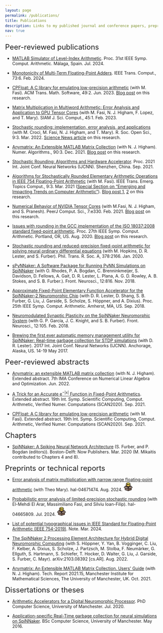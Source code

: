 ```yaml
---
layout: page
permalink: /publications/
title: Publications
description: Links to my published journal and conference papers, preprints, dissertations, and theses.
nav: true
---
```



<font size="5">Peer-reviewed publications</font>
<p> </p>

<ul>

<li> <a href="https://ieeexplore.ieee.org/document/10579434">MATLAB Simulator of Level-Index Arithmetic</a>. Proc. 31st IEEE Symp. Comput. Arithmetic. M&aacute;laga, Spain. Jul. 2024.
</li>
<p> </p>

<li> <a href="https://ieeexplore.ieee.org/document/10454250">Monotonicity of Multi-Term Floating-Point Adders</a>. IEEE Trans. Comput., 73:6. Feb. 2024.
</li>
<p> </p>

<li> <a href="https://dl.acm.org/doi/10.1145/3585515">CPFloat: A C library for emulating low-precision arithmetic</a> (with M. Fasi). ACM Trans. Math. Software, 49:2. Jun. 2023. <a href="https://nla-group.org/2020/11/25/cpfloat/">Blog post</a> on this research.
</li>
<p> </p>

<li> <a href="https://epubs.siam.org/doi/10.1137/21M1465032">Matrix Multiplication in Multiword Arithmetic: Error Analysis and Application to GPU Tensor Cores</a> (with M. Fasi, N. J. Higham, F. Lopez, and T. Mary). SIAM J. Sci. Comput., 45:1. Feb. 2023.
</li>
<p> </p>

<li> <a href="https://royalsocietypublishing.org/doi/10.1098/rsos.211631">Stochastic rounding: implementation, error analysis, and applications</a> (with M. Croci, M. Fasi, N. J. Higham, and T. Mary). R. Soc. Open Sci., 9:3. Mar. 2022. <a href="https://www.sciencenews.org/article/rounding-numbers-stochastic-machine-learning-quantum-computing">Science News article</a> on this research.
</li>
<p> </p>

<li> <a href="https://link.springer.com/article/10.1007/s11075-021-01226-2">Anymatrix: An Extensible MATLAB Matrix Collection</a> (with N. J. Higham). Numer. Algorithms., 90:3. Dec. 2021. <a href="https://nla-group.org/2021/11/15/exploiting-the-matlab-language-in-implementing-a-matrix-collection/">Blog post</a> on this research.
</li>
<p> </p>

<li> <a href="https://ieeexplore.ieee.org/document/9533756">Stochastic Rounding: Algorithms and Hardware Accelerator</a>. Proc. 2021 Int. Joint Conf. Neural Networks (IJCNN). Shenzhen, China. Sep. 2021.
</li>
<p> </p>

<li> <a href="https://ieeexplore.ieee.org/document/9387551">Algorithms for Stochastically Rounded Elementary Arithmetic Operations in IEEE 754 Floating-Point Arithmetic</a> (with M. Fasi). IEEE Trans. Emerg. Topics Comput., 9:3. Mar. 2021 (<a href="https://ieeexplore.ieee.org/document/9540969">Special Section on “Emerging and Impacting Trends on Computer Arithmetic”</a>). <a href="https://nla-group.org/2020/11/23/simulating-stochastically-rounded-floating-point-arithmetic-efficiently/">Blog post 1</a>, <a href="https://nla-group.org/2020/11/23/simulating-stochastically-rounded-floating-point-arithmetic-efficiently/">2</a> on this research.
</li>
<p> </p>

<li><a href="https://peerj.com/articles/cs-330/">Numerical Behavior of NVIDIA Tensor Cores</a> (with M.Fasi, N. J. Higham, and S. Pranesh). PeerJ Comput. Sci., 7:e330. Feb. 2021. <a href="https://nla-group.org/2020/07/21/numerical-behaviour-of-tensor-cores/">Blog post</a> on this research.
</li>
<p> </p>

<li><a href="https://ieeexplore.ieee.org/document/9154497">Issues with rounding in the GCC implementation of the ISO 18037:2008 standard fixed-point arithmetic</a>. Proc. 27th IEEE Symp. Comput. Arithmetic. Portland, OR, US. Aug. 2020. <a href="https://nla-group.org/2020/01/06/technical-report-issues-with-rounding-in-the-gcc-implementation-of-the-iso-180372008-standard-fixed-point-arithmetic/">Blog post</a> on this research.
</li>
<p> </p>

<li><a href="https://royalsocietypublishing.org/doi/abs/10.1098/rsta.2019.0052">Stochastic rounding and reduced-precision fixed-point arithmetic for solving neural ordinary differential equations</a> (with M. Hopkins, D. R. Lester, and S. Furber). Phil. Trans. R. Soc. A, 378:2166. Jan. 2020.
</li>
<p> </p>

<li> <a href="https://www.frontiersin.org/articles/10.3389/fnins.2018.00816/full">sPyNNaker: A Software Package for Running PyNN Simulations on SpiNNaker</a> (with O. Rhodes, P. A. Bogdan, C. Brenninkmeijer, S. Davidson, D. Fellows, A. Gait, D. R. Lester, L. Plana, A. G. D. Rowley, A. B. Stokes, and S. B. Furber.). Front. Neurosci., 12:816. Nov. 2018.
</li>
<p> </p>

<li> <a href="https://ieeexplore.ieee.org/abstract/document/8464785">Approximate Fixed-Point Elementary Function Accelerator for the SpiNNaker-2 Neuromorphic Chip</a> (with D. R. Lester, D. Shang, S. B. Furber, G. Liu, J. Garside, S. Scholze, S. H&ouml;ppner, and A. Dixius). Proc. 25th IEEE Symp. Comput. Arithmetic. Amherst, MA, US. Sep. 2018.
</li>
<p> </p>

<li> <a href="https://www.frontiersin.org/articles/10.3389/fnins.2018.00105/full">Neuromodulated Synaptic Plasticity on the SpiNNaker Neuromorphic System</a> (with G. P. Garc&iacute;a, J. C. Knight, and S. B. Furber). Front. Neurosci., 12:105. Feb. 2018.
</li>
<p> </p>

<li> <a href="https://ieeexplore.ieee.org/abstract/document/7966229">Brewing the first ever automatic memory management utility for SpiNNaker: Real-time garbage collection for STDP simulations</a> (with D. R. Lester). 2017 Int. Joint Conf. Neural Networks (IJCNN). Anchorage, Alaska, US. 14-19 May 2017.
</li>
<p> </p>

</ul>


<font size="5">Peer-reviewed abstracts</font>
<p> </p>

<ul>

<li> <a href="https://cdn.ima.org.uk/wp/wp-content/uploads/2022/06/Abstract-Book-V2-7th-IMA-Conference-on-Numerical-Linear-Algebra-and-Optimization-V1-1.pdf">Anymatrix: an extensible MATLAB matrix collection</a> (with N. J. Higham). Extended abstract. 7th IMA Conference on Numerical Linear Algebra and Optimization. Jun. 2022.
</li>
<p> </p>

<li> <a href="https://www.inf.u-szeged.hu/scan2020/sites/default/files/scan2020_proceedings.pdf">A Trick for an Accurate e<sup>−|x|</sup> Function in Fixed-Point Arithmetics</a>. Extended abstract. 19th Int. Symp. Scientific Computing, Comput. Arithmetic, Verified Numer. Computations (SCAN2020). Sep. 2021.
</li>
<p> </p>

<li> <a href="https://www.inf.u-szeged.hu/scan2020/sites/default/files/scan2020_proceedings.pdf">CPFloat: A C library for emulating low-precision arithmetic</a> (with M. Fasi). Extended abstract. 19th Int. Symp. Scientific Computing, Comput. Arithmetic, Verified Numer. Computations (SCAN2020). Sep. 2021.
</li>
<p> </p>

</ul>


<font size="5">Chapters</font>
<p> </p>

<ul>

<li><a href="https://www.nowpublishers.com/article/BookDetails/9781680836523">SpiNNaker: A Spiking Neural Network Architecture</a> (S. Furber, and P. Bogdan (editors)). Boston-Delft: Now Publishers. Mar. 2020 (M. Mikaitis contributed to Chapters 4 and 8).
</li>
<p> </p>

</ul>



<font size="5">Preprints or technical reports</font>
<p> </p>

<ul>

<li> <a href="https://hal.science/hal-04671474">Error analysis of matrix multiplication with narrow range floating-point arithmetic</a> (with Theo Mary). hal-04671474. Aug. 2024. <img src="../assets/img/new-product.png" width="30" height="30">
</li>
<p> </p>

<li> <a href="https://hal.science/hal-04665809v1/document">Probabilistic error analysis of limited-precision stochastic rounding</a> (with El-Mehdi El Arar, Massimiliano Fasi, and Silviu Ioan-Filip). hal-04665809. Jul. 2024. <img src="../assets/img/new-product.png" width="30" height="30">
</li>
<p> </p>

<li> <a href="../assets/pdf/754-errata-comments.pdf">List of potential typographical issues in
IEEE Standard for Floating-Point Arithmetic (IEEE 754-2019)</a>. Note. Mar. 2024.
</li>
<p> </p>

<li> <a href="https://arxiv.org/abs/2103.08392">The SpiNNaker 2 Processing Element Architecture for Hybrid Digital Neuromorphic Computing</a> (with S. H&ouml;ppner, Y. Yan, B. Vogginger, C. Liu, F. Kelber, A. Dixius, S. Scholze, J. Partzsch, M. Stolba, F. Neum&auml;rker, G. Ellguth, S. Hartmann, S. Schiefer, T. Hocker, D. Walter, G. Liu, J. Garside, S. Furber, C. Mayr). arXiv:2103.08392 [cs.AR]. Aug. 2022.
</li>
<p> </p>

<li> <a href="http://eprints.maths.manchester.ac.uk/2834/">Anymatrix: An Extensible MATLAB Matrix Collection. Users' Guide</a> (with N. J. Higham). Tech. Report 2021.15, Manchester Institute for Mathematical Sciences, The University of Manchester, UK. Oct. 2021.
</li>
<p> </p>

</ul>



<font size="5">Dissertations or theses</font>
<p> </p>

<ul>

<li> <a href="../assets/pdf/mikaitis20.pdf">Arithmetic Accelerators for a Digital Neuromorphic Processor</a>. PhD Computer Science, University of Manchester. Jul. 2020.
</li>
<p> </p>

<li> <a href="../assets/pdf/mikaitis16.pdf">Application-specific Real-Time garbage collection for neural simulations on SpiNNaker</a>. BSc Computer Science, University of Manchester. May 2016.
</li>

</ul>
